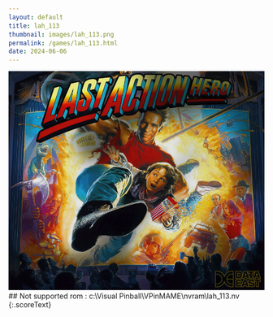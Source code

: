 ```yaml
---
layout: default
title: lah_113
thumbnail: images/lah_113.png
permalink: /games/lah_113.html
date: 2024-06-06
---
```


<img src="../images/lah_113.png" class="gameThumbnail img-fluid mx-auto align-middle">
## Not supported rom : c:\Visual Pinball\VPinMAME\nvram\lah_113.nv
{:.scoreText}

